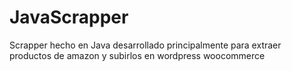 # JavaScrapper
Scrapper hecho en Java desarrollado principalmente para extraer productos de amazon y subirlos en wordpress woocommerce
